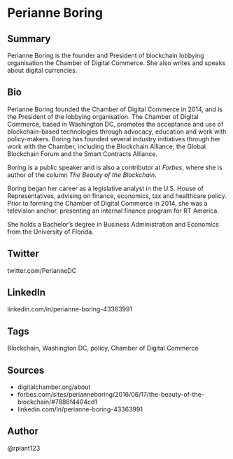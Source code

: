 # Perianne Boring

## Summary
Perianne Boring is the founder and President of blockchain lobbying organisation the Chamber of Digital Commerce. She also writes and speaks about digital currencies.

## Bio
Perianne Boring founded the Chamber of Digital Commerce in 2014, and is the President of the lobbying organisation. The Chamber of Digital Commerce, based in Washington DC, promotes the acceptance and use of blockchain-based technologies through advocacy, education and work with policy-makers. Boring has founded several industry initiatives through her work with the Chamber, including the Blockchain Alliance, the Global Blockchain Forum and the Smart Contracts Alliance.

Boring is a public speaker and is also a contributor at *Forbes*, where she is author of the column *The Beauty of the Blockchain*.

Boring began her career as a legislative analyst in the U.S. House of Representatives, advising on finance, economics, tax and healthcare policy. Prior to forming the Chamber of Digital Commerce in 2014, she was a television anchor, presenting an internal finance program for RT America.

She holds a Bachelor’s degree in Business Administration and Economics from the University of Florida. 

## Twitter
twitter.com/PerianneDC

## LinkedIn
linkedin.com/in/perianne-boring-43363991

## Tags
Blockchain, Washington DC, policy, Chamber of Digital Commerce

## Sources
- digitalchamber.org/about
- forbes.com/sites/perianneboring/2016/06/17/the-beauty-of-the-blockchain/#7886f4404cd1
- linkedin.com/in/perianne-boring-43363991

## Author
@rplant123
